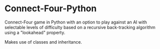 # Connect-Four-Python
Connect-Four game in Python with an option to play against an AI with selectable levels of difficulty based on a recursive back-tracking algorithm using a "lookahead" property.

Makes use of classes and inheritance.
